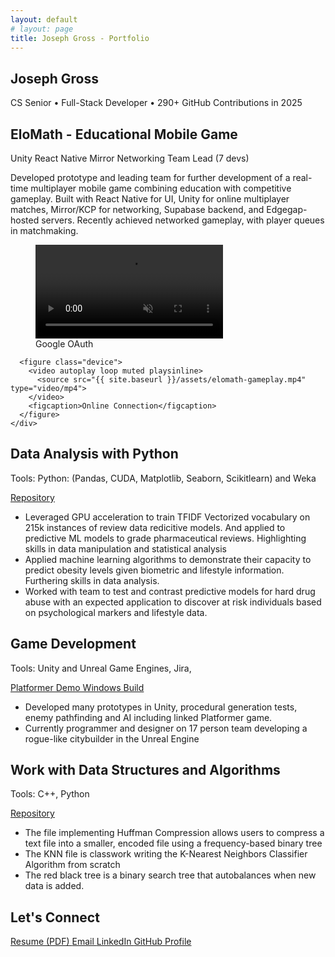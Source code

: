 ```yaml
---
layout: default
# layout: page
title: Joseph Gross - Portfolio
---
```


<section class="hero-section">
  <div class="intro">
    <h1>Joseph Gross</h1>
    <p class="tagline">CS Senior  •  Full-Stack Developer  •  290+ GitHub Contributions in 2025</p>
  </div>
</section>

<section class="featured-project" id="elomath">
  
  <div class="project-header">
    <h2>EloMath - Educational Mobile Game</h2>
    <div class="project-badges">
      <span class="badge">Unity</span>
      <span class="badge">React Native</span>
      <span class="badge">Mirror Networking</span>
      <span class="badge">Team Lead (7 devs)</span>
    </div>
  </div>
  
  <div class="project-content">
  <p class="project-description">
    Developed prototype and leading team for further development of a real-time multiplayer mobile game combining education with competitive gameplay. 
    Built with React Native for UI, Unity for online multiplayer matches, Mirror/KCP for networking, Supabase backend, and Edgegap-hosted servers. Recently achieved networked gameplay, with player queues in matchmaking.
  </p>

  <div class="screens">  <!-- Right side with videos -->
      <figure class="device">
        <video autoplay loop muted playsinline>
          <source src="{{ site.baseurl }}/assets/elomath-queue.mp4" type="video/mp4">
        </video>
        <figcaption>Google OAuth</figcaption>
      </figure>
      
      <figure class="device">
        <video autoplay loop muted playsinline>
          <source src="{{ site.baseurl }}/assets/elomath-gameplay.mp4" type="video/mp4">
        </video>
        <figcaption>Online Connection</figcaption>
      </figure>
    </div>
  </div>
</section>

<section>
  <div class="project-header">  <!-- Needed this wrapper div before woops-->
    <h1>Data Analysis with Python</h1>
    <p class="tagline">Tools: Python: (Pandas, CUDA, Matplotlib, Seaborn, Scikitlearn) and Weka</p>
  </div>
  <a href="https://github.com/unavrgjoe/Portfolio/tree/main/Data%20Analysis" class="btn">
    Repository
  </a>
  <ul>
    <li class="project-description">Leveraged GPU acceleration to train TFIDF Vectorized vocabulary on 215k instances of review data redicitive models. And applied to predictive ML models to grade pharmaceutical reviews.  
            Highlighting skills in data manipulation and statistical analysis</li>
    <li class="project-description">Applied machine learning algorithms to demonstrate their capacity to predict obesity levels given biometric and lifestyle information. Furthering skills in data analysis.</li>
    <li class="project-description">Worked with team to test and contrast predictive models for hard drug abuse with an expected application to discover at risk individuals based on psychological markers and lifestyle data.</li>
  </ul>
</section>

<section>
  <div class="project-header">
    <h1>Game Development</h1>
    <p class="tagline">Tools: Unity and Unreal Game Engines, Jira, </p>
  </div>
  <a href="https://jmgross.itch.io/tower-finished-windows-build" class="btn">
    Platformer Demo Windows Build
  </a>
  <ul>
    <li class="project-description">Developed many prototypes in Unity, procedural generation tests, enemy pathfinding and AI including linked Platformer game.</li>
    <li class="project-description">Currently programmer and designer on 17 person team developing a rogue-like citybuilder in the Unreal Engine</li>
  </ul>
</section>

<section>
  <div class="project-header">
    <h1>Work with Data Structures and Algorithms</h1>
    <p class="tagline">Tools: C++, Python</p>
  </div>
  <a href="https://github.com/unavrgjoe/Portfolio/tree/main/Data%20Structures" class="btn">
    Repository
  </a>
  <ul>
    <li class="project-description">The file implementing Huffman Compression allows users to compress a text file into a smaller, encoded file using a frequency-based binary tree</li> 
    <li class="project-description">The KNN file is classwork writing the K-Nearest Neighbors Classifier Algorithm from scratch</li>
    <li class="project-description">The red black tree is a binary search tree that autobalances when new data is added.</li>
  </ul>
</section>

<section class="cta-section">
  <h2>Let's Connect</h2>
  <div class="contact-links">
    <a href="{{ site.baseurl }}/assets/resume.pdf" class="btn">
      <i class="fas fa-file-pdf"></i> Resume (PDF)
    </a>
    <a href="mailto:unavrgjoe@gmail.com" class="btn">
      <i class="fas fa-envelope"></i> Email
    </a>
    <a href="https://www.linkedin.com/in/joseph-gross-a5a07a347" class="btn">
      <i class="fab fa-linkedin"></i> LinkedIn
    </a>
    <a href="https://github.com/unavrgjoe" class="btn">
      <i class="fab fa-github"></i> GitHub Profile
    </a>
  </div>
</section>
